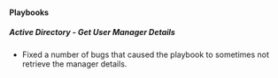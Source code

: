 
#### Playbooks
##### Active Directory - Get User Manager Details
- Fixed a number of bugs that caused the playbook to sometimes not retrieve the manager details.
